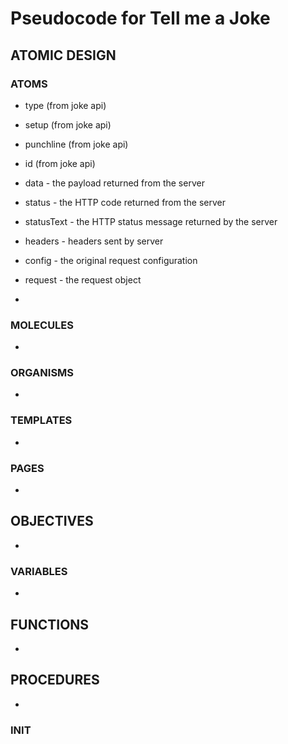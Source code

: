 # Pseudocode for Tell me a Joke

## ATOMIC DESIGN

### ATOMS

- type (from joke api)
- setup (from joke api)
- punchline (from joke api)
- id (from joke api)

- data - the payload returned from the server
- status - the HTTP code returned from the server
- statusText - the HTTP status message returned by the server
- headers - headers sent by server
- config - the original request configuration
- request - the request object

-

### MOLECULES

-  

### ORGANISMS

-

### TEMPLATES

-

### PAGES

-

## OBJECTIVES

-

### VARIABLES

-

## FUNCTIONS

-

## PROCEDURES

-

### INIT
